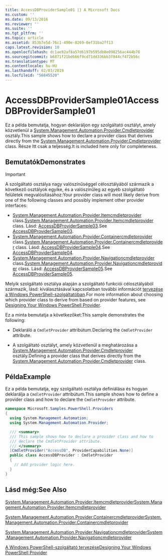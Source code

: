 ```yaml
---
title: AccessDBProviderSample01 |} A Microsoft Docs
ms.custom: ''
ms.date: 09/13/2016
ms.reviewer: ''
ms.suite: ''
ms.tgt_pltfrm: ''
ms.topic: article
ms.assetid: 853b7e5d-76c1-490e-8269-0ef31ba2ff13
caps.latest.revision: 10
ms.openlocfilehash: dc1ae92af8a57d6197b595db8e098256ac444b78
ms.sourcegitcommit: b6871f21bd666f9cd71dd336bb3f844cf472b56c
ms.translationtype: MT
ms.contentlocale: hu-HU
ms.lasthandoff: 02/03/2019
ms.locfileid: "56845520"
---
```

# <a name="accessdbprovidersample01"></a><span data-ttu-id="32809-102">AccessDBProviderSample01</span><span class="sxs-lookup"><span data-stu-id="32809-102">AccessDBProviderSample01</span></span>

<span data-ttu-id="32809-103">Ez a példa bemutatja, hogyan deklaráljon egy szolgáltató osztályt, amely közvetlenül a [System.Management.Automation.Provider.Cmdletprovider](/dotnet/api/System.Management.Automation.Provider.CmdletProvider) osztály.</span><span class="sxs-lookup"><span data-stu-id="32809-103">This sample shows how to declare a provider class that derives directly from the [System.Management.Automation.Provider.Cmdletprovider](/dotnet/api/System.Management.Automation.Provider.CmdletProvider) class.</span></span> <span data-ttu-id="32809-104">Része Itt csak a teljesség.</span><span class="sxs-lookup"><span data-stu-id="32809-104">It is included here only for completeness.</span></span>

## <a name="demonstrates"></a><span data-ttu-id="32809-105">Bemutatók</span><span class="sxs-lookup"><span data-stu-id="32809-105">Demonstrates</span></span>

> [!IMPORTANT]
> <span data-ttu-id="32809-106">A szolgáltató osztálya nagy valószínűséggel célosztályából származik a következő osztályok egyike, és a valószínűleg az egyéb szolgáltató felületek megvalósításához:</span><span class="sxs-lookup"><span data-stu-id="32809-106">Your provider class will most likely derive from one of the following classes and possibly implement other provider interfaces:</span></span>
>
> -   <span data-ttu-id="32809-107">[System.Management.Automation.Provider.Itemcmdletprovider](/dotnet/api/System.Management.Automation.Provider.ItemCmdletProvider) class.</span><span class="sxs-lookup"><span data-stu-id="32809-107">[System.Management.Automation.Provider.Itemcmdletprovider](/dotnet/api/System.Management.Automation.Provider.ItemCmdletProvider) class.</span></span> <span data-ttu-id="32809-108">Lásd: [AccessDBProviderSample03](./accessdbprovidersample03.md).</span><span class="sxs-lookup"><span data-stu-id="32809-108">See [AccessDBProviderSample03](./accessdbprovidersample03.md).</span></span>
> -   <span data-ttu-id="32809-109">[System.Management.Automation.Provider.Containercmdletprovider](/dotnet/api/System.Management.Automation.Provider.ContainerCmdletProvider) class.</span><span class="sxs-lookup"><span data-stu-id="32809-109">[System.Management.Automation.Provider.Containercmdletprovider](/dotnet/api/System.Management.Automation.Provider.ContainerCmdletProvider) class.</span></span> <span data-ttu-id="32809-110">Lásd: [AccessDBProviderSample04](./accessdbprovidersample04.md).</span><span class="sxs-lookup"><span data-stu-id="32809-110">See [AccessDBProviderSample04](./accessdbprovidersample04.md).</span></span>
> -   <span data-ttu-id="32809-111">[System.Management.Automation.Provider.Navigationcmdletprovider](/dotnet/api/System.Management.Automation.Provider.NavigationCmdletProvider) class.</span><span class="sxs-lookup"><span data-stu-id="32809-111">[System.Management.Automation.Provider.Navigationcmdletprovider](/dotnet/api/System.Management.Automation.Provider.NavigationCmdletProvider) class.</span></span> <span data-ttu-id="32809-112">Lásd: [AccessDBProviderSample05](./accessdbprovidersample05.md).</span><span class="sxs-lookup"><span data-stu-id="32809-112">See [AccessDBProviderSample05](./accessdbprovidersample05.md).</span></span>
>
> <span data-ttu-id="32809-113">Melyik szolgáltató osztálya alapján a szolgáltató funkciói célosztályából származik, lásd: kiválasztásával kapcsolatban további információt [tervezése a Windows PowerShell-szolgáltatóban](./provider-types.md).</span><span class="sxs-lookup"><span data-stu-id="32809-113">For more information about choosing which provider class to derive from based on provider features, see [Designing Your Windows PowerShell Provider](./provider-types.md).</span></span>

<span data-ttu-id="32809-114">Ez a minta bemutatja a következőket:</span><span class="sxs-lookup"><span data-stu-id="32809-114">This sample demonstrates the following:</span></span>

- <span data-ttu-id="32809-115">Deklaráló a `CmdletProvider` attribútum.</span><span class="sxs-lookup"><span data-stu-id="32809-115">Declaring the `CmdletProvider` attribute.</span></span>

- <span data-ttu-id="32809-116">A szolgáltató osztályt, amely közvetlenül a meghatározása a [System.Management.Automation.Provider.Cmdletprovider](/dotnet/api/System.Management.Automation.Provider.CmdletProvider) osztály.</span><span class="sxs-lookup"><span data-stu-id="32809-116">Defining a provider class that derives directly from the [System.Management.Automation.Provider.Cmdletprovider](/dotnet/api/System.Management.Automation.Provider.CmdletProvider) class.</span></span>

## <a name="example"></a><span data-ttu-id="32809-117">Példa</span><span class="sxs-lookup"><span data-stu-id="32809-117">Example</span></span>

<span data-ttu-id="32809-118">Ez a példa bemutatja, egy szolgáltató osztálya definiálása és hogyan deklarálja a `CmdletProvider` attribútum.</span><span class="sxs-lookup"><span data-stu-id="32809-118">This sample shows how to define a provider class and how to declare the `CmdletProvider` attribute.</span></span>

```csharp
namespace Microsoft.Samples.PowerShell.Providers
{
  using System.Management.Automation;
  using System.Management.Automation.Provider;

  /// <summary>
  /// This sample shows how to declare a provider class and how to
  /// declare the CmdletProvider attribute.
  /// </summary>
  [CmdletProvider("AccessDB", ProviderCapabilities.None)]
  public class AccessDBProvider : CmdletProvider
  {
    // Add provider logic here.
  }
}
```

## <a name="see-also"></a><span data-ttu-id="32809-119">Lásd még:</span><span class="sxs-lookup"><span data-stu-id="32809-119">See Also</span></span>

[<span data-ttu-id="32809-120">System.Management.Automation.Provider.Itemcmdletprovider</span><span class="sxs-lookup"><span data-stu-id="32809-120">System.Management.Automation.Provider.Itemcmdletprovider</span></span>](/dotnet/api/System.Management.Automation.Provider.ItemCmdletProvider)

[<span data-ttu-id="32809-121">System.Management.Automation.Provider.Containercmdletprovider</span><span class="sxs-lookup"><span data-stu-id="32809-121">System.Management.Automation.Provider.Containercmdletprovider</span></span>](/dotnet/api/System.Management.Automation.Provider.ContainerCmdletProvider)

[<span data-ttu-id="32809-122">System.Management.Automation.Provider.Navigationcmdletprovider</span><span class="sxs-lookup"><span data-stu-id="32809-122">System.Management.Automation.Provider.Navigationcmdletprovider</span></span>](/dotnet/api/System.Management.Automation.Provider.NavigationCmdletProvider)

[<span data-ttu-id="32809-123">A Windows PowerShell-szolgáltató tervezése</span><span class="sxs-lookup"><span data-stu-id="32809-123">Designing Your Windows PowerShell Provider</span></span>](./provider-types.md)